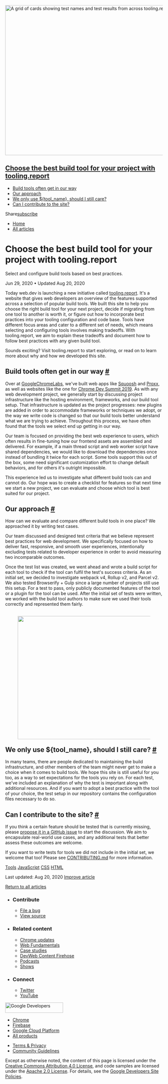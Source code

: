 <img src="https://web-dev.imgix.net/image/admin/y3f0yAb97pLOpTQrhUNA.jpg?auto=format" alt="A grid of cards showing test names and test results from across tooling.report." class="w-hero w-hero--cover" sizes="100vw" srcset="https://web-dev.imgix.net/image/admin/y3f0yAb97pLOpTQrhUNA.jpg?auto=format&amp;w=200 200w, https://web-dev.imgix.net/image/admin/y3f0yAb97pLOpTQrhUNA.jpg?auto=format&amp;w=228 228w, https://web-dev.imgix.net/image/admin/y3f0yAb97pLOpTQrhUNA.jpg?auto=format&amp;w=260 260w, https://web-dev.imgix.net/image/admin/y3f0yAb97pLOpTQrhUNA.jpg?auto=format&amp;w=296 296w, https://web-dev.imgix.net/image/admin/y3f0yAb97pLOpTQrhUNA.jpg?auto=format&amp;w=338 338w, https://web-dev.imgix.net/image/admin/y3f0yAb97pLOpTQrhUNA.jpg?auto=format&amp;w=385 385w, https://web-dev.imgix.net/image/admin/y3f0yAb97pLOpTQrhUNA.jpg?auto=format&amp;w=439 439w, https://web-dev.imgix.net/image/admin/y3f0yAb97pLOpTQrhUNA.jpg?auto=format&amp;w=500 500w, https://web-dev.imgix.net/image/admin/y3f0yAb97pLOpTQrhUNA.jpg?auto=format&amp;w=571 571w, https://web-dev.imgix.net/image/admin/y3f0yAb97pLOpTQrhUNA.jpg?auto=format&amp;w=650 650w, https://web-dev.imgix.net/image/admin/y3f0yAb97pLOpTQrhUNA.jpg?auto=format&amp;w=741 741w, https://web-dev.imgix.net/image/admin/y3f0yAb97pLOpTQrhUNA.jpg?auto=format&amp;w=845 845w, https://web-dev.imgix.net/image/admin/y3f0yAb97pLOpTQrhUNA.jpg?auto=format&amp;w=964 964w, https://web-dev.imgix.net/image/admin/y3f0yAb97pLOpTQrhUNA.jpg?auto=format&amp;w=1098 1098w, https://web-dev.imgix.net/image/admin/y3f0yAb97pLOpTQrhUNA.jpg?auto=format&amp;w=1252 1252w, https://web-dev.imgix.net/image/admin/y3f0yAb97pLOpTQrhUNA.jpg?auto=format&amp;w=1428 1428w, https://web-dev.imgix.net/image/admin/y3f0yAb97pLOpTQrhUNA.jpg?auto=format&amp;w=1600 1600w" width="1600" height="480" />

## <a href="#choose-the-best-build-tool-for-your-project-with-tooling.report" class="w-toc__header--link">Choose the best build tool for your project with tooling.report</a>

- [Build tools often get in our way](#build-tools-often-get-in-our-way)
- [Our approach](#our-approach)
- [We only use ${tool_name}, should I still care?](#we-only-use-dollartool_name-should-i-still-care)
- [Can I contribute to the site?](#can-i-contribute-to-the-site)

Share<a href="/newsletter/" class="gc-analytics-event w-actions__fab w-actions__fab--subscribe"><span>subscribe</span></a>

- <a href="/" class="gc-analytics-event w-breadcrumbs__link w-breadcrumbs__link--left-justify">Home</a>
- <a href="/blog" class="gc-analytics-event w-breadcrumbs__link">All articles</a>

# Choose the best build tool for your project with tooling.report

Select and configure build tools based on best practices.

Jun 29, 2020 <span class="w-author__separator">•</span> Updated Aug 20, 2020

Today web.dev is launching a new initiative called [tooling.report](https://tooling.report). It's a website that gives web developers an overview of the features supported across a selection of popular build tools. We built this site to help you choose the right build tool for your next project, decide if migrating from one tool to another is worth it, or figure out how to incorporate best practices into your tooling configuration and code base. Tools have different focus areas and cater to a different set of needs, which means selecting and configuring tools involves making tradeoffs. With tooling.report, we aim to explain these tradeoffs and document how to follow best practices with any given build tool.

Sounds exciting? Visit tooling.report to start exploring, or read on to learn more about why and how we developed this site.

## Build tools often get in our way <a href="#build-tools-often-get-in-our-way" class="w-headline-link">#</a>

Over at [GoogleChromeLabs](https://github.com/GoogleChromeLabs), we've built web apps like [Squoosh](https://squoosh.app/) and [Proxx](https://proxx.app/), as well as websites like the one for [Chrome Dev Summit 2019](https://developer.chrome.com/devsummit/). As with any web development project, we generally start by discussing project infrastructure like the hosting environment, frameworks, and our build tool setup. That infrastructure is updated as the project progresses: new plugins are added in order to accommodate frameworks or techniques we adopt, or the way we write code is changed so that our build tools better understand what we are trying to achieve. Throughout this process, we have often found that the tools we select end up getting in our way.

Our team is focused on providing the best web experience to users, which often results in fine-tuning how our frontend assets are assembled and delivered. For example, if a main thread script and web worker script have shared dependencies, we would like to download the dependencies once instead of bundling it twice for each script. Some tools support this out of the box, some need significant customization effort to change default behaviors, and for others it's outright impossible.

This experience led us to investigate what different build tools can and cannot do. Our hope was to create a checklist for features so that next time we start a new project, we can evaluate and choose which tool is best suited for our project.

## Our approach <a href="#our-approach" class="w-headline-link">#</a>

How can we evaluate and compare different build tools in one place? We approached it by writing test cases.

Our team discussed and designed test criteria that we believe represent best practices for web development. We specifically focused on how to deliver fast, responsive, and smooth user experiences, intentionally excluding tests related to developer experience in order to avoid measuring two incomparable outcomes.

Once the test list was created, we went ahead and wrote a build script for each tool to check if the tool can fulfil the test's success criteria. As an initial set, we decided to investigate webpack v4, Rollup v2, and Parcel v2. We also tested Browserify + Gulp since a large number of projects still use this setup. For a test to pass, only publicly documented features of the tool or a plugin for the tool can be used. After the initial set of tests were written, we worked with the build tool authors to make sure we used their tools correctly and represented them fairly.

## <figure><img src="https://web-dev.imgix.net/image/tcFciHGuF3MxnTr1y5ue01OGLBn2/0OauqO2tSeOTDpDGutmk.jpg?auto=format" class="w-screenshot w-screenshot--filled" sizes="(min-width: 800px) 800px, calc(100vw - 48px)" srcset="https://web-dev.imgix.net/image/tcFciHGuF3MxnTr1y5ue01OGLBn2/0OauqO2tSeOTDpDGutmk.jpg?auto=format&amp;w=200 200w, https://web-dev.imgix.net/image/tcFciHGuF3MxnTr1y5ue01OGLBn2/0OauqO2tSeOTDpDGutmk.jpg?auto=format&amp;w=228 228w, https://web-dev.imgix.net/image/tcFciHGuF3MxnTr1y5ue01OGLBn2/0OauqO2tSeOTDpDGutmk.jpg?auto=format&amp;w=260 260w, https://web-dev.imgix.net/image/tcFciHGuF3MxnTr1y5ue01OGLBn2/0OauqO2tSeOTDpDGutmk.jpg?auto=format&amp;w=296 296w, https://web-dev.imgix.net/image/tcFciHGuF3MxnTr1y5ue01OGLBn2/0OauqO2tSeOTDpDGutmk.jpg?auto=format&amp;w=338 338w, https://web-dev.imgix.net/image/tcFciHGuF3MxnTr1y5ue01OGLBn2/0OauqO2tSeOTDpDGutmk.jpg?auto=format&amp;w=385 385w, https://web-dev.imgix.net/image/tcFciHGuF3MxnTr1y5ue01OGLBn2/0OauqO2tSeOTDpDGutmk.jpg?auto=format&amp;w=439 439w, https://web-dev.imgix.net/image/tcFciHGuF3MxnTr1y5ue01OGLBn2/0OauqO2tSeOTDpDGutmk.jpg?auto=format&amp;w=500 500w, https://web-dev.imgix.net/image/tcFciHGuF3MxnTr1y5ue01OGLBn2/0OauqO2tSeOTDpDGutmk.jpg?auto=format&amp;w=571 571w, https://web-dev.imgix.net/image/tcFciHGuF3MxnTr1y5ue01OGLBn2/0OauqO2tSeOTDpDGutmk.jpg?auto=format&amp;w=650 650w, https://web-dev.imgix.net/image/tcFciHGuF3MxnTr1y5ue01OGLBn2/0OauqO2tSeOTDpDGutmk.jpg?auto=format&amp;w=741 741w, https://web-dev.imgix.net/image/tcFciHGuF3MxnTr1y5ue01OGLBn2/0OauqO2tSeOTDpDGutmk.jpg?auto=format&amp;w=845 845w, https://web-dev.imgix.net/image/tcFciHGuF3MxnTr1y5ue01OGLBn2/0OauqO2tSeOTDpDGutmk.jpg?auto=format&amp;w=964 964w, https://web-dev.imgix.net/image/tcFciHGuF3MxnTr1y5ue01OGLBn2/0OauqO2tSeOTDpDGutmk.jpg?auto=format&amp;w=1098 1098w, https://web-dev.imgix.net/image/tcFciHGuF3MxnTr1y5ue01OGLBn2/0OauqO2tSeOTDpDGutmk.jpg?auto=format&amp;w=1252 1252w, https://web-dev.imgix.net/image/tcFciHGuF3MxnTr1y5ue01OGLBn2/0OauqO2tSeOTDpDGutmk.jpg?auto=format&amp;w=1428 1428w, https://web-dev.imgix.net/image/tcFciHGuF3MxnTr1y5ue01OGLBn2/0OauqO2tSeOTDpDGutmk.jpg?auto=format&amp;w=1600 1600w" width="800" height="394" /></figure>We only use ${tool_name}, should I still care? <a href="#we-only-use-dollartool_name-should-i-still-care" class="w-headline-link">#</a>

In many teams, there are people dedicated to maintaining the build infrastructure, and other members of the team might never get to make a choice when it comes to build tools. We hope this site is still useful for you too, as a way to set expectations for the tools you rely on. For each test, we've included an explanation of why the test is important along with additional resources. And if you want to adopt a best practice with the tool of your choice, the test setup in our repository contains the configuration files necessary to do so.

## Can I contribute to the site? <a href="#can-i-contribute-to-the-site" class="w-headline-link">#</a>

If you think a certain feature should be tested that is currently missing, please [propose it in a GitHub issue](https://github.com/GoogleChromeLabs/tooling.report/issues/new) to start the discussion. We aim to encapsulate real-world use cases, and any additional tests that better assess these outcomes are welcome.

If you want to write tests for tools we did not include in the initial set, we welcome that too! Please see [CONTRIBUTING.md](https://github.com/GoogleChromeLabs/tooling.report/blob/dev/CONTRIBUTING.md) for more information.

<a href="/tags/tools/" class="w-chip">Tools</a> <a href="/tags/javascript/" class="w-chip">JavaScript</a> <a href="/tags/css/" class="w-chip">CSS</a> <a href="/tags/html/" class="w-chip">HTML</a>

<span class="w-mr--sm">Last updated: Aug 20, 2020 </span>[Improve article](https://github.com/GoogleChrome/web.dev/blob/master/src/site/content/en/blog/introducing-tooling-report/index.md)

<a href="/blog" class="gc-analytics-event w-article-navigation__link w-article-navigation__link--back w-article-navigation__link--single">Return to all articles</a>

- ### Contribute

  - <a href="https://github.com/GoogleChrome/web.dev/issues/new?assignees=&amp;labels=bug&amp;template=bug_report.md&amp;title=" class="w-footer__linkbox-link">File a bug</a>
  - <a href="https://github.com/googlechrome/web.dev" class="w-footer__linkbox-link">View source</a>

- ### Related content

  - <a href="https://blog.chromium.org/" class="w-footer__linkbox-link">Chrome updates</a>
  - <a href="https://developers.google.com/web/" class="w-footer__linkbox-link">Web Fundamentals</a>
  - <a href="https://developers.google.com/web/showcase/" class="w-footer__linkbox-link">Case studies</a>
  - <a href="https://devwebfeed.appspot.com/" class="w-footer__linkbox-link">DevWeb Content Firehose</a>
  - <a href="/podcasts/" class="w-footer__linkbox-link">Podcasts</a>
  - <a href="/shows/" class="w-footer__linkbox-link">Shows</a>

- ### Connect

  - <a href="https://www.twitter.com/ChromiumDev" class="w-footer__linkbox-link">Twitter</a>
  - <a href="https://www.youtube.com/user/ChromeDevelopers" class="w-footer__linkbox-link">YouTube</a>

<a href="https://developers.google.com/" class="w-footer__utility-logo-link"><img src="/images/lockup-color.png" alt="Google Developers" class="w-footer__utility-logo" width="185" height="33" /></a>

- <a href="https://developer.chrome.com/" class="w-footer__utility-link">Chrome</a>
- <a href="https://firebase.google.com/" class="w-footer__utility-link">Firebase</a>
- <a href="https://cloud.google.com/" class="w-footer__utility-link">Google Cloud Platform</a>
- <a href="https://developers.google.com/products" class="w-footer__utility-link">All products</a>

<!-- -->

- <a href="https://policies.google.com/" class="w-footer__utility-link">Terms &amp; Privacy</a>
- <a href="/community-guidelines/" class="w-footer__utility-link">Community Guidelines</a>

Except as otherwise noted, the content of this page is licensed under the [Creative Commons Attribution 4.0 License](https://creativecommons.org/licenses/by/4.0/), and code samples are licensed under the [Apache 2.0 License](https://www.apache.org/licenses/LICENSE-2.0). For details, see the [Google Developers Site Policies](https://developers.google.com/terms/site-policies).
